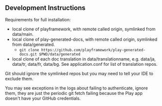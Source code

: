 Development Instructions
------------------------

Requirements for full installation:
- local clone of playframework, with remote called origin, symlinked from data/main.
- local clone of play-generated-docs, with remote called origin, symlinked from data/generated.
  - `git clone https://github.com/playframework/play-generated-docs.git $PWD/data/generated`
- local clone of each doc translation in data/translationname, e.g. data/ja, data/tr, data/fr, data/bg. See application.conf for list of translation repos.

Git should ignore the symlinked repos but you may need to tell your IDE to exclude them.

You may see exceptions in the logs about failing to authenticate, ignore them, they are just the periodic git fetch failing because the Play app doesn't have your GitHub credentials.

